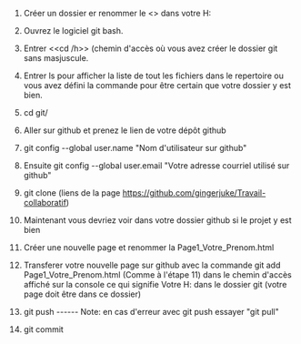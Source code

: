 1. Créer un dossier er renommer le <<git>> dans votre H:

2. Ouvrez le logiciel git bash.

3. Entrer <<cd /h>> (chemin d'accès où vous avez créer le dossier git sans masjuscule.

4. Entrer ls pour afficher la liste de tout les fichiers dans le repertoire ou vous avez défini la commande pour être certain que votre dossier y est bien.

5. cd git/

6. Aller sur github et prenez le lien de votre dépôt github

7. git config --global user.name "Nom d'utilisateur sur github"

8. Ensuite git config --global user.email "Votre adresse courriel utilisé sur github"

9. git clone (liens de la page https://github.com/gingerjuke/Travail-collaboratif)

10. Maintenant vous devriez voir dans votre dossier github si le projet y est bien

11. Créer une nouvelle page et renommer la Page1_Votre_Prenom.html

12. Transferer votre nouvelle page sur github avec la commande git add Page1_Votre_Prenom.html (Comme à l'étape 11) dans le chemin d'accès affiché sur la console
ce qui signifie Votre H: dans le dossier git (votre page doit être dans ce dossier)

13. git push ------ Note: en cas d'erreur avec git push essayer "git pull"

14. git commit
